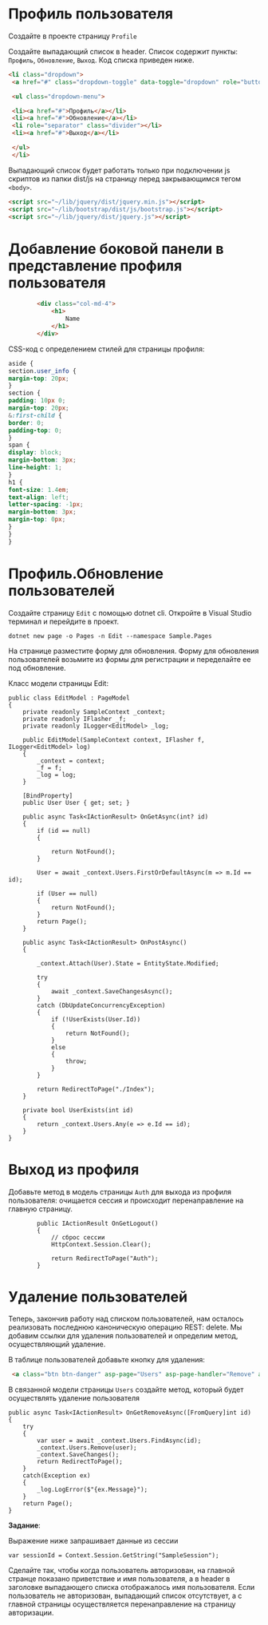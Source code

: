 # Профиль пользователя

Создайте в проекте страницу ```Profile```

Создайте выпадающий список в header. Список содержит пункты: ```Профиль```, ```Обновление```, ```Выход```. Код списка приведен ниже. 

```html
<li class="dropdown">
 <a href="#" class="dropdown-toggle" data-toggle="dropdown" role="button" aria-haspopup="true" aria-expanded="false">Account<span class="caret"></span></a>

 <ul class="dropdown-menu">

 <li><a href="#">Профиль</a></li>
 <li><a href="#">Обновление</a></li>
 <li role="separator" class="divider"></li>
 <li><a href="#">Выход</a></li>

 </ul>
 </li>
```

Выпадающий список будет работать только при подключении js cкриптов из папки dist/js на страницу перед закрывающимся тегом ```<body>```. 

```html
<script src="~/lib/jquery/dist/jquery.min.js"></script>
<script src="~/lib/bootstrap/dist/js/bootstrap.js"></script>
<script src="~/lib/jquery/dist/jquery.js"></script>
```

# Добавление боковой панели в представление профиля пользователя 

```html
        <div class="col-md-4">
            <h1>
                Name
            </h1>
        </div>
```

CSS-код с определением стилей для страницы профиля:

```css
aside {
section.user_info {
margin-top: 20px;
}
section {
padding: 10px 0;
margin-top: 20px;
&:first-child {
border: 0;
padding-top: 0;
}
span {
display: block;
margin-bottom: 3px;
line-height: 1;
}
h1 {
font-size: 1.4em;
text-align: left;
letter-spacing: -1px;
margin-bottom: 3px;
margin-top: 0px;
}
}
}
```

# Профиль.Обновление пользователей

Создайте страницу ```Edit``` c помощью dotnet cli. Откройте в Visual Studio терминал и перейдите в проект.

```
dotnet new page -o Pages -n Edit --namespace Sample.Pages
```

На странице разместите форму для обновления. Форму для обновления пользователей возьмите из формы для регистрации и переделайте ее под обновление.

Класс модели страницы Edit:

```Csharp
public class EditModel : PageModel
{
    private readonly SampleContext _context;
    private readonly IFlasher _f;
    private readonly ILogger<EditModel> _log;

    public EditModel(SampleContext context, IFlasher f, ILogger<EditModel> log)
    {
        _context = context;
        _f = f;
        _log = log;
    }

    [BindProperty]
    public User User { get; set; }

    public async Task<IActionResult> OnGetAsync(int? id)
    {
        if (id == null)
        {
           
            return NotFound();
        }

        User = await _context.Users.FirstOrDefaultAsync(m => m.Id == id);

        if (User == null)
        {
            return NotFound();
        }
        return Page();
    }

    public async Task<IActionResult> OnPostAsync()
    {

        _context.Attach(User).State = EntityState.Modified;

        try
        {
            await _context.SaveChangesAsync();
        }
        catch (DbUpdateConcurrencyException)
        {
            if (!UserExists(User.Id))
            {
                return NotFound();
            }
            else
            {
                throw;
            }
        }

        return RedirectToPage("./Index");
    }

    private bool UserExists(int id)
    {
        return _context.Users.Any(e => e.Id == id);
    }
}
```






# Выход из профиля

Добавьте метод в модель страницы ```Auth``` для выхода из профиля пользователя: очищается сессия и происходит перенаправление на главную страницу.

```Csharp
        public IActionResult OnGetLogout()
        {
            // сброс сессии
            HttpContext.Session.Clear();

            return RedirectToPage("Auth");
        }
```


# Удаление пользователей

Теперь, закончив работу над списком пользователей, нам осталось
реализовать последнюю каноническую операцию REST: delete. Мы добавим ссылки для удаления пользователей и определим метод, осуществляющий удаление.

В таблице пользователей добавьте кнопку для удаления:

```html
 <a class="btn btn-danger" asp-page="Users" asp-page-handler="Remove" asp-route-id="@user.Id">Удалить</a>
```

В связанной модели страницы ```Users``` создайте метод, который будет осуществлять удаление пользователя

```Csharp
public async Task<IActionResult> OnGetRemoveAsync([FromQuery]int id)
{
    try
    {
        var user = await _context.Users.FindAsync(id);
        _context.Users.Remove(user);
        _context.SaveChanges();
        return RedirectToPage();
    }
    catch(Exception ex)
    {
        _log.LogError($"{ex.Message}");        
    }
    return Page();
}
```

**Задание**:

Выражение ниже запрашивает данные из сессии

```Csharp
var sessionId = Context.Session.GetString("SampleSession");
```

Сделайте так, чтобы когда пользователь авторизован, на главной странце показано приветствие и имя пользователя, а в header в заголовке выпадающего списка отображалось имя пользователя. Если пользователь не авторизован, выпадающий список отсутствует, а с главной страницы осуществляется перенаправление на страницу авторизации.







